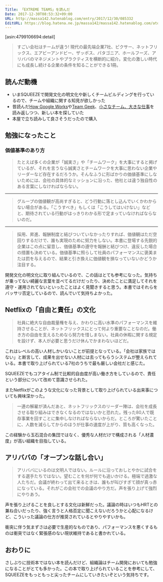 ```yaml
---
Title: 「EXTREME TEAMS」を読んだ
Date: 2017-12-30T08:53:32+09:00
URL: http://massa142.hatenablog.com/entry/2017/12/30/085332
EditURL: https://blog.hatena.ne.jp/massa142/massa142.hatenablog.com/atom/entry/8599973812331316824
---
```


[asin:4799106694:detail]


> すごい会社はチームが違う! 現代の最先端企業7社、ピクサー、ネットフリックス、エアビーアンドビー、ザッポス、パタゴニア、ホールフーズ、アリババのマネジメントやプラクティスを横断的に紹介。変化の激しい時代にも成長し続ける企業の条件を知ることができる1冊。

## 読んだ動機

* いまSQUEEZEで開発文化の明文化や新しくチームビルディングを行っているので、チームや組織に関する知見が欲しかった
* 昔読んだ[How Google Works](http://amzn.to/2EcQrXH)や[Team Geek](http://amzn.to/2EcAyAL)、[小さなチーム、大きな仕事](http://amzn.to/2lrHW2F)を読み返しつつ、新しい本を探していた
* 本屋で立ち読みして良さそうだったので購入

## 勉強になったこと
### 価値基準のあり方

> たとえば多くの企業が「誠実さ」や「チームワーク」を大事にすると掲げているが、それを言うなら誠実さとチームワークを大事に思わない企業やリーダーなど存在するだろうか。そんなふうに形ばかりの価値基準にしないためには、会社の具体的なミッションに沿った、他社とは違う独自性のある言葉にしなければならない。

---
 
> グループの価値観が高尚すぎると、どう行動に落とし込んでいくかわからない場合がある。「こうすべき」もしくは「こうしてはいけない」などと、期待されている行動がはっきりわかる形で定まっていなければならないのだ。
 
---

> 採用、昇進、報酬制度と結びついていなかったりすれば、価値観はただ空回りするだけで、誰も実現のために努力をしない。本書に登場する先鋭的企業はこの点に留意し、価値基準の遵守を報酬と結びつけ、違反した場合の措置も決めている。価値基準に照らして社員のパフォーマンスに褒美または罰を与えるので、結果と引き換えに価値観を損なっていないかどうか注目する。

開発文化の明文化に取り組んでいるので、この話はとても参考になった。気持ちが乗ってない綺麗な言葉を並べてるだけだったり、決めたことに満足してそれを遵守・運用されてないといったことはよく見聞きすると思う。本書ではそれらをバッサリ否定しているので、読んでいて気持ちよかった。

## Netflixの「自由と責任」の文化

> 社員に絶大な自由裁量権を与え、かわりに高い水準のパフォーマンスを維持させることが、ネットフリックスにとって何より重要なことなのだ。働き方の自由を支えるためなら努力を惜しまない。社員の休暇に関する規定を設けず、本人が必要と思うだけ休んでかまわないほどだ。

これはレベルの高い人材しかいないことが前提となっている。「会社は家族ではない」と断言して、成果を出せない人材には去ってもらうシステムが整えられている。本書で取り上げられている7社のうちで最も厳しい会社だと感じた。

SQUEEZEでもコアタイム制で比較的自由度が高い働き方をしているので、責任という部分について改めて意識させられた。

またNetflixがこのような文化になった背景として取り上げられている出来事についても興味深かった。

> 一連の解雇が済んだあと、ネットフリックスのリーダー陣は、会社を成長させる取り組みはできなくなるのではないかと恐れた。残った80人で既存事業を回すことに集中しなければならないからだ。ところが驚いたことに、人数を減らしてからのほうが仕事の速度が上がり、質も高くなった。

この経験から玉石混合の集団ではなく、優秀な人材だけで構成される「人材濃度」が高い組織を目指している。

## アリババの「オープンな話し合い」

> アリババにいるのは文明人ではない。ルールに沿っておしとやかに試合をする選手たちではない。望むことを何が何でも追いかける。極端で過激な人たちだ。会議が終わって出て来るときは、誰もが叫びすぎて顔が真っ赤になっている。それがこの会社での会議のやり方だ。声を張り上げて強烈にやりあう。

声を張り上げることを良しとする文化は新鮮だった。議論の時はいつもHRTとの兼ね合いだったり、強く言うと人格否定に聞こえないだろうかと心配になるけど、こういった議論の仕方が推奨されているとやりやすいかも。

衝突に伴う気まずさは必要で生産的なものであり、パフォーマンスを悪くするものは衝突ではなく緊張感のない現状維持であると書かれている。

## おわりに
さしぶりに技術本ではない本を読んだけど、組織論はチーム開発においても勉強になることがとても多かった。この本で取り上げられていることを参考にして、SQUEEZEをもっともっと尖ったチームにしていきたいぞという気持ちです。

